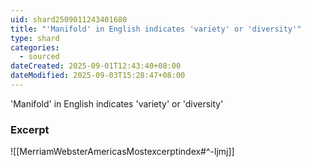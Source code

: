 ```yaml
---
uid: shard2509011243401680
title: "'Manifold' in English indicates 'variety' or 'diversity'"
type: shard
categories:
  - sourced
dateCreated: 2025-09-01T12:43:40+08:00
dateModified: 2025-09-03T15:28:47+08:00
---
```

'Manifold' in English indicates 'variety' or 'diversity'

### Excerpt
![[MerriamWebsterAmericasMostexcerptindex#^-ljmj]]